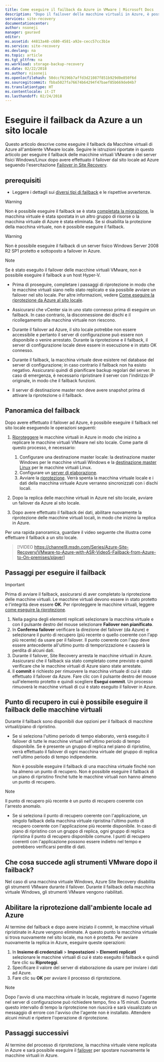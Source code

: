 ```yaml
---
title: Come eseguire il failback da Azure in VMware | Microsoft Docs
description: "Dopo il failover delle macchine virtuali in Azure, è possibile avviare il failback per riportarle in locale. Informazioni sui passaggi per il failback."
services: site-recovery
documentationcenter: 
author: nsoneji
manager: gauravd
editor: 
ms.assetid: 44813a48-c680-4581-a92e-cecc57cc3b1e
ms.service: site-recovery
ms.devlang: na
ms.topic: article
ms.tgt_pltfrm: na
ms.workload: storage-backup-recovery
ms.date: 02/22/2018
ms.author: nisoneji
ms.openlocfilehash: 50dccf6196b7affd3d21087f851b929d0e850f6d
ms.sourcegitcommit: fbba5027fa76674b64294f47baef85b669de04b7
ms.translationtype: HT
ms.contentlocale: it-IT
ms.lasthandoff: 02/24/2018
---
```

# <a name="fail-back-from-azure-to-an-on-premises-site"></a>Eseguire il failback da Azure a un sito locale

Questo articolo descrive come eseguire il failback da Macchine virtuali di Azure all'ambiente VMware locale. Seguire le istruzioni riportate in questo articolo per eseguire il failback delle macchine virtuali VMware o dei server fisici Windows/Linux dopo avere effettuato il failover dal sito locale ad Azure seguendo l'esercitazione [Failover in Site Recovery](site-recovery-failover.md).

## <a name="prerequisites"></a>prerequisiti
- Leggere i dettagli sui [diversi tipi di failback](concepts-types-of-failback.md) e le rispettive avvertenze.

> [!WARNING]
> Non è possibile eseguire il failback se è stata [completata la migrazione](site-recovery-migrate-to-azure.md#what-do-we-mean-by-migration), la macchina virtuale è stata spostata in un altro gruppo di risorse o la macchina virtuale di Azure è stata eliminata. Se si disabilita la protezione della macchina virtuale, non è possibile eseguire il failback.

> [!WARNING]
> Non è possibile eseguire il failback di un server fisico Windows Server 2008 R2 SP1 protetto e sottoposto a failover in Azure.

> [!NOTE]
> Se è stato eseguito il failover delle macchine virtuali VMware, non è possibile eseguire il failback a un host Hyper-V.


- Prima di proseguire, completare i passaggi di riprotezione in modo che le macchine virtuali siano nello stato replicato e sia possibile avviare un failover nel sito locale. Per altre informazioni, vedere [Come eseguire la riprotezione da Azure al sito locale](site-recovery-how-to-reprotect.md).

- Assicurarsi che vCenter sia in uno stato connesso prima di eseguire un failback. In caso contrario, la disconnessione dei dischi e il ricollegamento alla macchina virtuale non riescono.

- Durante il failover ad Azure, il sito locale potrebbe non essere accessibile e pertanto il server di configurazione può essere non disponibile o venire arrestato. Durante la riprotezione e il failback, il server di configurazione locale deve essere in esecuzione e in stato OK connesso. 

- Durante il failback, la macchina virtuale deve esistere nel database del server di configurazione; in caso contrario il failback non ha esisto negativo. Assicurarsi quindi di pianificare backup regolari del server. In caso di emergenza, è necessario ripristinare il server con l'indirizzo IP originale, in modo che il failback funzioni.

- Il server di destinazione master non deve avere snapshot prima di attivare la riprotezione o il failback.

## <a name="overview-of-failback"></a>Panoramica del failback
Dopo avere effettuato il failover ad Azure, è possibile eseguire il failback nel sito locale eseguendo le operazioni seguenti:

1. [Riproteggere](site-recovery-how-to-reprotect.md) le macchine virtuali in Azure in modo che inizino a replicare le macchine virtuali VMware nel sito locale. Come parte di questo processo, è necessario:
    1. Configurare una destinazione master locale: la destinazione master Windows per le macchine virtuali Windows e la [destinazione master Linux](site-recovery-how-to-install-linux-master-target.md) per le macchine virtuali Linux.
    2. Configurare un [server di elaborazione](site-recovery-vmware-setup-azure-ps-resource-manager.md).
    3. Avviare la [riprotezione](site-recovery-how-to-reprotect.md). Verrà spenta la macchina virtuale locale e i dati della macchina virtuale Azure verranno sincronizzati con i dischi locali.

1. Dopo la replica delle macchine virtuali in Azure nel sito locale, avviare un failover da Azure al sito locale.

1. Dopo avere effettuato il failback dei dati, abilitare nuovamente la riprotezione delle macchine virtuali locali, in modo che inizino la replica in Azure.

Per una rapida panoramica, guardare il video seguente che illustra come effettuare il failback a un sito locale.
> [!VIDEO https://channel9.msdn.com/Series/Azure-Site-Recovery/VMware-to-Azure-with-ASR-Video5-Failback-from-Azure-to-On-premises/player]


## <a name="steps-to-fail-back"></a>Passaggi per eseguire il failback

> [!IMPORTANT]
> Prima di avviare il failback, assicurarsi di aver completato la riprotezione delle macchine virtuali. Le macchine virtuali devono essere in stato protetto e l'integrità deve essere **OK**. Per riproteggere le macchine virtuali, leggere [come eseguire la riprotezione](site-recovery-how-to-reprotect.md).

1. Nella pagina degli elementi replicati selezionare la macchina virtuale e con il pulsante destro del mouse selezionare **Failover non pianificato**.
2. In **Conferma failover** verificare la direzione del failover (da Azure) e selezionare il punto di recupero (più recente o quello coerente con l'app più recente) da usare per il failover. Il punto coerente con l'app deve essere antecedente all'ultimo punto di temporizzazione e causerà la perdita di alcuni dati.
3. Durante il failover, Site Recovery arresta le macchine virtuali in Azure. Assicurarsi che il failback sia stato completato come previsto e quindi verificare che le macchine virtuali di Azure siano state arrestate.
4. Il **commit** è richiesto per rimuovere la macchina virtuale di cui è stato effettuato il failover da Azure. Fare clic con il pulsante destro del mouse sull'elemento protetto e quindi scegliere **Esegui commit**. Un processo rimuoverà le macchine virtuali di cui è stato eseguito il failover in Azure.


## <a name="to-what-recovery-point-can-i-fail-back-the-virtual-machines"></a>Punto di recupero in cui è possibile eseguire il failback delle macchine virtuali

Durante il failback sono disponibili due opzioni per il failback di macchine virtuali/piano di ripristino.

- Se si seleziona l'ultimo periodo di tempo elaborato, verrà eseguito il failover di tutte le macchine virtuali nell'ultimo periodo di tempo disponibile. Se è presente un gruppo di replica nel piano di ripristino, verrà effettuato il failover di ogni macchina virtuale del gruppo di replica nell'ultimo periodo di tempo indipendente.

    Non è possibile eseguire il failback di una macchina virtuale finché non ha almeno un punto di recupero. Non è possibile eseguire il failback di un piano di ripristino finché tutte le macchine virtuali non hanno almeno un punto di recupero.

> [!NOTE]
> Il punto di recupero più recente è un punto di recupero coerente con l'arresto anomalo.

- Se si seleziona il punto di recupero coerente con l'applicazione, un singolo failback della macchina virtuale ripristina l'ultimo punto di recupero coerente con l'applicazione più recente disponibile. In caso di piano di ripristino con un gruppo di replica, ogni gruppo di replica ripristina il punto di recupero disponibile comune.
I punti di recupero coerenti con l'applicazione possono essere indietro nel tempo e potrebbero verificarsi perdite di dati.

## <a name="what-happens-to-vmware-tools-post-failback"></a>Che cosa succede agli strumenti VMware dopo il failback?

Nel caso di una macchina virtuale Windows, Azure Site Recovery disabilita gli strumenti VMware durante il failover. Durante il failback della macchina virtuale Windows, gli strumenti VMware vengono riabilitati. 


## <a name="reprotect-from-on-premises-to-azure"></a>Abilitare la riprotezione dall'ambiente locale ad Azure
Al termine del failback e dopo avere iniziato il commit, le macchine virtuali ripristinate in Azure vengono eliminate. A questo punto la macchina virtuale si trova nuovamente nel sito locale, ma non è protetta. Per avviare nuovamente la replica in Azure, eseguire queste operazioni:

1. In **Insieme di credenziali** > **Impostazioni** > **Elementi replicati** selezionare le macchine virtuali di cui è stato eseguito il failback e quindi fare clic su **Riproteggi**.
2. Specificare il valore del server di elaborazione da usare per inviare i dati ad Azure.
3. Fare clic su **OK** per avviare il processo di riprotezione.

> [!NOTE]
> Dopo l'avvio di una macchina virtuale in locale, registrare di nuovo l'agente nel server di configurazione può richiedere tempo, fino a 15 minuti. Durante questo intervallo di tempo la riprotezione non riuscirà e sarà visualizzato un messaggio di errore con l'avviso che l'agente non è installato. Attendere alcuni minuti e ripetere l'operazione di riprotezione.

## <a name="next-steps"></a>Passaggi successivi

Al termine del processo di riprotezione, la macchina virtuale viene replicata in Azure e sarà possibile eseguire il [failover](site-recovery-failover.md) per spostare nuovamente le macchine virtuali in Azure.


